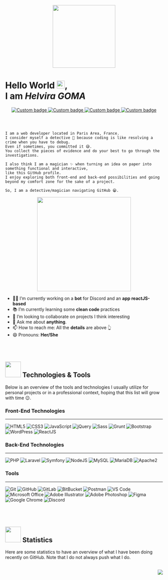 <!--
Header
-->
 <p align="center">
    <img src="https://media.giphy.com/media/H83F4AfL798AmtKXIL/giphy.gif" width="200px">
 </p>
 
<!--
First Section
-->
# Hello World <img src="https://media.giphy.com/media/LQo5HzZnmZQ74Uc8tI/giphy.gif" width="25px" />,<br />I am *Helvira GOMA*

<p align="center">
  <a href="https://github.com/HelviraG" alt="GitHub Link">
      <img alt="Custom badge" src="https://img.shields.io/static/v1?message=GITHUB&label=&logo=GITHUB&style=for-the-badge&color=2f3542">
  </a>
  <a href="https://www.linkedin.com/helvira-dev" alt="LinkedIn Link">
    <img alt="Custom badge" src="https://img.shields.io/static/v1?message=LINKEDIN&label=&logo=LINKEDIN&style=for-the-badge&color=1e90FF">
  </a>
  <a href="https://discord.com" alt="Discord Link">
    <img alt="Custom badge" src="https://img.shields.io/static/v1?message=Hell'sis%230751&label=&logo=discord&logoColor=FFFFFF&style=for-the-badge&color=ffa801">
  </a>
  <a href="mailto:helvira.dev@gmail.com" alt="Email Link">
    <img alt="Custom badge" src="https://img.shields.io/static/v1?message=Contact Me&label=&logo=gmail&logoColor=FFFFFF&style=for-the-badge&color=f53b57">
  </a>
</p>
<br />

```

I am a web developer located in Paris Area, France.
I consider myself a detective 🧐 because coding is like resolving a crime when you have to debug. 
Even if sometimes, you committed it 😅.
You collect the pieces of evidence and do your best to go through the investigations.

I also think I am a magician ✨ when turning an idea on paper into something functional and interactive, 
like this GitHub profile.
I enjoy exploring both front-end and back-end possibilities and going beyond my comfort zone for the sake of a project. 

So, I am a detective/magician navigating GitHub 😁.

```
<p align="center">
  <img src="https://media.giphy.com/media/KeQgaiv19rCEdVFnW8/giphy.gif" width="300px" />
</p>

- 👩‍💻 I’m currently working on a **bot** for Discord and an **app reactJS-based**
- 📚 I’m currently learning some **clean code** practices
- 👯 I’m looking to collaborate on projects I think interesting
- 💬 Ask me about **anything**. 
- 📫 How to reach me: All the **details** are above 👆
- 😄 Pronouns: **Her/She**
<!--- ⚡ Fun fact: I have been a **cheerleader** when I was an ERASMUS student.-->

<br />
<br />

<!--
Second Section
-->
## <img src="https://media.giphy.com/media/cIn5fTcjnKhStIeAef/giphy.gif" width="50px"> Technologies & Tools 

Below is an overview of the tools and technologies I usually utilize for personal projects or in a professional context, hoping that this list will grow with time 😉.

### Front-End Technologies
___
![HTML5](https://img.shields.io/badge/HTML5-black?style=for-the-badge&logo=html5&color=ffffff)
![CSS3](https://img.shields.io/badge/CSS3-black?style=for-the-badge&logo=css3&logoColor=2bcbba&color=ffffff)
![JavaScript](https://img.shields.io/badge/JavaScript-black?style=for-the-badge&logo=javascript&color=ffffff)
![jQuery](https://img.shields.io/badge/jQuery-black?style=for-the-badge&logo=jquery&logoColor=2bcbba&color=ffffff)
![Sass](https://img.shields.io/badge/Sass-black?style=for-the-badge&logo=sass&logoColor=2bcbba&color=ffffff)
![Grunt](https://img.shields.io/badge/Grunt-black?style=for-the-badge&logo=grunt&color=ffffff)
![Bootstrap](https://img.shields.io/badge/Bootstrap-black?style=for-the-badge&logo=bootstrap&color=ffffff)
![WordPress](https://img.shields.io/badge/WordPress-black?style=for-the-badge&logo=wordpress&logoColor=2bcbba&color=ffffff)
![ReactJS](https://img.shields.io/badge/ReactJS-black?style=for-the-badge&logo=react&color=ffffff)

### Back-End Technologies
___

 ![PHP](https://img.shields.io/badge/PHP-black?style=for-the-badge&logo=php&color=ffffff)
 ![Laravel](https://img.shields.io/badge/Laravel-black?style=for-the-badge&logo=laravel&color=ffffff)
 ![Symfony](https://img.shields.io/badge/Symfony-black?style=for-the-badge&logo=symfony&logoColor=eb3b5a&color=ffffff)
 ![NodeJS](https://img.shields.io/badge/-NodeJS-black?style=for-the-badge&logo=nodedotjs&color=ffffff)
 ![MySQL](https://img.shields.io/badge/-MySQL-black?style=for-the-badge&logo=mysql&color=ffffff)
 ![MariaDB](https://img.shields.io/badge/MariaDB-black?style=for-the-badge&logo=mariadb&logoColor=eb3b5a&color=ffffff)
 ![Apache2](https://img.shields.io/badge/Apache2-black?style=for-the-badge&logo=apache&logoColor=eb3b5a&color=ffffff)

### Tools
___

![Git](https://img.shields.io/badge/-Git-black?style=for-the-badge&logo=git&color=ffffff)
![GitHub](https://img.shields.io/badge/-GitHub-181717?style=for-the-badge&logo=github&logoColor=a55eea&color=ffffff)
![GitLab](https://img.shields.io/badge/-GitLab-FCA121?style=for-the-badge&logo=gitlab&color=ffffff)
![BitBucket](https://img.shields.io/badge/-BitBucket-darkblue?style=for-the-badge&logo=bitbucket&logoColor=a55eea&color=ffffff)
![Postman](https://img.shields.io/badge/Postman-black?style=for-the-badge&logo=postman&color=ffffff)
![VS Code](https://img.shields.io/badge/-VS%20Code-007ACC?style=for-the-badge&logo=visual-studio-code&logoColor=a55eea&color=ffffff)
![Microsoft Office](https://img.shields.io/badge/-Microsoft%20Office-black?style=for-the-badge&logo=microsoftoffice&logoColor=a55eea&color=ffffff)
![Adobe Illustrator](https://img.shields.io/badge/-Adobe%20Illustrator-black?style=for-the-badge&logo=adobeillustrator&color=ffffff)
![Adobe Photoshop](https://img.shields.io/badge/-Adobe%20Photoshop-black?style=for-the-badge&logo=adobephotoshop&color=ffffff)
![Figma](https://img.shields.io/badge/-Figma-black?style=for-the-badge&logo=figma&color=ffffff)
![Google Chrome](https://img.shields.io/badge/Chrome-black?style=for-the-badge&logo=google-chrome&color=ffffff)
![Discord](https://img.shields.io/badge/Discord-black?style=for-the-badge&logo=discord&color=ffffff)

<br />
<br />

<!--
Third Section
-->

## <img src="https://media.giphy.com/media/0qjoCMz8Z8jaLZ6Yal/giphy.gif" width="50px"> Statistics

Here are some statistics to have an overview of what I have been doing recently on GitHub. Note that I do not always push what I do. 
<br />
<br />
<!--
Last Section
-->
<p align="right">
  <a href="https://github.com/HelviraG/motivher_bot" target="_blank">
    <img src="https://github-readme-stats.vercel.app/api/pin/?username=HelviraG&repo=motivher_bot&bg_color=1e272e&text_color=d2dae2&title_color=f1f2f6&icon_color=ffffff">
  </a>
</p>


<!--
**HelviraG/HelviraG** is a ✨ _special_ ✨ repository because its `README.md` (this file) appears on your GitHub profile.
-->
